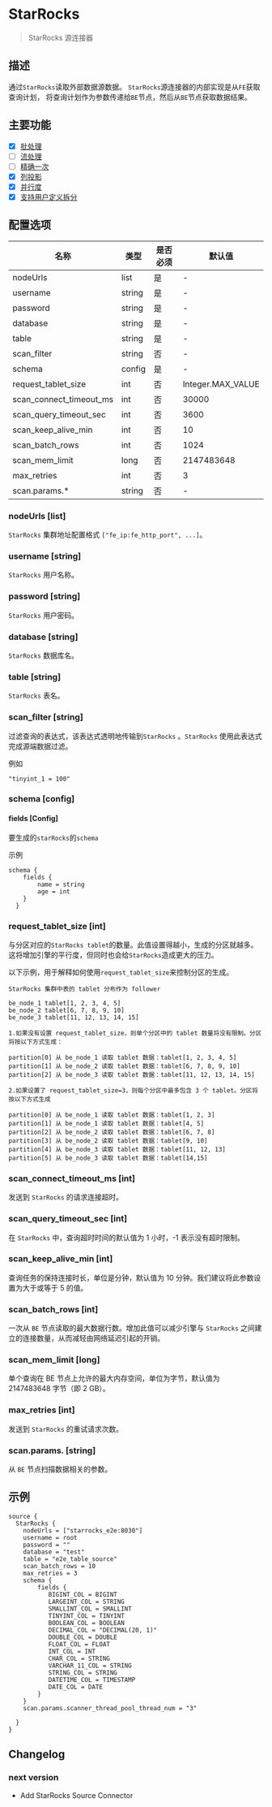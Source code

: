 # StarRocks

> StarRocks 源连接器

## 描述

通过`StarRocks`读取外部数据源数据。
`StarRocks`源连接器的内部实现是从`FE`获取查询计划，
将查询计划作为参数传递给`BE`节点，然后从`BE`节点获取数据结果。

## 主要功能

- [x] [批处理](../../concept/connector-v2-features.md)
- [ ] [流处理](../../concept/connector-v2-features.md)
- [ ] [精确一次](../../concept/connector-v2-features.md)
- [x] [列投影](../../concept/connector-v2-features.md)
- [x] [并行度](../../concept/connector-v2-features.md)
- [x] [支持用户定义拆分](../../concept/connector-v2-features.md)

## 配置选项

| 名称                      | 类型     | 是否必须 | 默认值               |
|-------------------------|--------|------|-------------------|
| nodeUrls                | list   | 是    | -                 |
| username                | string | 是    | -                 |
| password                | string | 是    | -                 |
| database                | string | 是    | -                 |
| table                   | string | 是    | -                 |
| scan_filter             | string | 否    | -                 |
| schema                  | config | 是    | -                 |
| request_tablet_size     | int    | 否   | Integer.MAX_VALUE |
| scan_connect_timeout_ms | int    | 否   | 30000             |
| scan_query_timeout_sec  | int    | 否   | 3600              |
| scan_keep_alive_min     | int    | 否   | 10                |
| scan_batch_rows         | int    | 否   | 1024              |
| scan_mem_limit          | long   | 否   | 2147483648        |
| max_retries             | int    | 否   | 3                 |
| scan.params.*           | string | 否   | -                 |

### nodeUrls [list]

`StarRocks` 集群地址配置格式 `["fe_ip:fe_http_port", ...]`。

### username [string]

`StarRocks` 用户名称。

### password [string]

`StarRocks` 用户密码。

### database [string]

`StarRocks` 数据库名。

### table [string]

`StarRocks` 表名。

### scan_filter [string]

过滤查询的表达式，该表达式透明地传输到`StarRocks` 。`StarRocks` 使用此表达式完成源端数据过滤。

例如

```
"tinyint_1 = 100"
```

### schema [config]

#### fields [Config]

要生成的`starRocks`的`schema`

示例

```
schema {
    fields {
        name = string
        age = int
    }
  }
```

### request_tablet_size [int]

与分区对应的`StarRocks tablet`的数量。此值设置得越小，生成的分区就越多。这将增加引擎的平行度，但同时也会给`StarRocks`造成更大的压力。

以下示例，用于解释如何使用`request_tablet_size`来控制分区的生成。

```
StarRocks 集群中表的 tablet 分布作为 follower

be_node_1 tablet[1, 2, 3, 4, 5]
be_node_2 tablet[6, 7, 8, 9, 10]
be_node_3 tablet[11, 12, 13, 14, 15]

1.如果没有设置 request_tablet_size，则单个分区中的 tablet 数量将没有限制。分区将按以下方式生成：

partition[0] 从 be_node_1 读取 tablet 数据：tablet[1, 2, 3, 4, 5]
partition[1] 从 be_node_2 读取 tablet 数据：tablet[6, 7, 8, 9, 10]
partition[2] 从 be_node_3 读取 tablet 数据：tablet[11, 12, 13, 14, 15]

2.如果设置了 request_tablet_size=3，则每个分区中最多包含 3 个 tablet。分区将按以下方式生成

partition[0] 从 be_node_1 读取 tablet 数据：tablet[1, 2, 3]
partition[1] 从 be_node_1 读取 tablet 数据：tablet[4, 5]
partition[2] 从 be_node_2 读取 tablet 数据：tablet[6, 7, 8]
partition[3] 从 be_node_2 读取 tablet 数据：tablet[9, 10]
partition[4] 从 be_node_3 读取 tablet 数据：tablet[11, 12, 13]
partition[5] 从 be_node_3 读取 tablet 数据：tablet[14,15]
```

### scan_connect_timeout_ms [int]

发送到 `StarRocks` 的请求连接超时。

### scan_query_timeout_sec [int]

在 `StarRocks` 中，查询超时时间的默认值为 1 小时，-1 表示没有超时限制。

### scan_keep_alive_min [int]

查询任务的保持连接时长，单位是分钟，默认值为 10 分钟。我们建议将此参数设置为大于或等于 5 的值。
### scan_batch_rows [int]

一次从 `BE` 节点读取的最大数据行数。增加此值可以减少引擎与 `StarRocks` 之间建立的连接数量，从而减轻由网络延迟引起的开销。
### scan_mem_limit [long]

单个查询在 BE 节点上允许的最大内存空间，单位为字节，默认值为 2147483648 字节（即 2 GB）。

### max_retries [int]

发送到 `StarRocks` 的重试请求次数。

### scan.params. [string]

从 `BE` 节点扫描数据相关的参数。

## 示例

```
source {
  StarRocks {
    nodeUrls = ["starrocks_e2e:8030"]
    username = root
    password = ""
    database = "test"
    table = "e2e_table_source"
    scan_batch_rows = 10
    max_retries = 3
    schema {
        fields {
           BIGINT_COL = BIGINT
           LARGEINT_COL = STRING
           SMALLINT_COL = SMALLINT
           TINYINT_COL = TINYINT
           BOOLEAN_COL = BOOLEAN
           DECIMAL_COL = "DECIMAL(20, 1)"
           DOUBLE_COL = DOUBLE
           FLOAT_COL = FLOAT
           INT_COL = INT
           CHAR_COL = STRING
           VARCHAR_11_COL = STRING
           STRING_COL = STRING
           DATETIME_COL = TIMESTAMP
           DATE_COL = DATE
        }
    }
    scan.params.scanner_thread_pool_thread_num = "3"
    
  }
}
```

## Changelog

### next version

- Add StarRocks Source Connector

